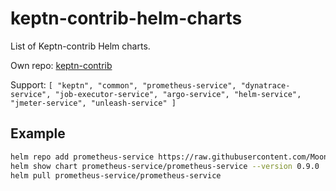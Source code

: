 # keptn-contrib-helm-charts

List of Keptn-contrib Helm charts.

Own repo: [keptn-contrib](https://github.com/keptn-contrib)

Support: `[ "keptn", "common", "prometheus-service", "dynatrace-service", "job-executor-service", "argo-service", "helm-service", "jmeter-service", "unleash-service" ]`

## Example

```sh
helm repo add prometheus-service https://raw.githubusercontent.com/Moon1706/keptn-contrib-helm-charts/main/helm-registry/keptn-contrib
helm show chart prometheus-service/prometheus-service --version 0.9.0
helm pull prometheus-service/prometheus-service
```
